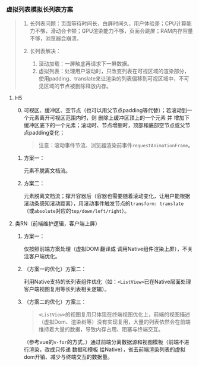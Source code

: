 ### 虚拟列表模拟长列表方案
>1. 长列表问题：页面等待时间长，白屏时间久，用户体验差；CPU计算能力不够，滑动会卡顿；GPU渲染能力不够，页面会跳屏；RAM内存容量不够，浏览器会崩溃。
>2. 长列表解决：
>
>    1. 滚动加载：一屏触底再请求下一屏数据。
>    2. 虚拟列表：处理用户滚动时，只改变列表在可视区域的渲染部分，使用padding、translate来让渲染的列表偏移到可视区域中，不可见区域的节点被删除释放内存。

1. H5

    0. 可视区、缓冲区、空节点（也可以用父节点padding等代替）；若滚动到一个元素离开可视区范围内时，则 删除上缓冲区顶上的一个元素 并 增加下缓冲区底下的一个元素；滚动时、节点增删时，顶部和底部空节点或父节点padding变化；

        >注意：滚动事件节流、浏览器渲染前事件`requestAnimationFrame`。
    1. 方案一：

        元素不脱离文档流。
    2. 方案二：

        元素脱离文档流；撑开容器后（容器也需要随着滚动变化，让用户能根据滚动条感知滚动距离），用滚动事件触发节点的`transform: translate`（或`absolute`对应的`top/down/left/right`）。
2. 类RN（前端维护逻辑，客户端上屏）

    1. 方案一：

        仅按照前端方案处理（虚拟DOM 翻译成 调用Native组件渲染上屏），不关注客户端优化。
    2. （方案一的优化）方案二：

        利用Native支持的长列表组件优化（如：`<ListView>`已在Native层面处理客户端视图复用等长列表相关逻辑）。
    3. （方案二的优化）方案三：

        >`<ListView>`的视图复用只体现在终端视图优化上，前端的视图描述（虚拟Dom、渲染树等）没有实现复用，大量的列表依然会在前端维持着大量的数据，导致内存占用、阻塞与终端交互。

        （参考vue的`v-for`的方式，）通过前端分离数据源和视图模板（前端不进行渲染，改成只传递 数据和模板 给Native），省去前端渲染列表的虚拟dom开销、减少与终端交互的数据量。
